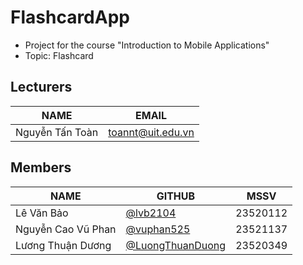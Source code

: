 # FlashcardApp

-   Project for the course "Introduction to Mobile Applications"
-   Topic: Flashcard

## Lecturers

| NAME      | EMAIL         |
|-----------|---------------|
| Nguyễn Tấn Toàn | toannt@uit.edu.vn |

## Members

| NAME      | GITHUB         | MSSV      |
|-----------|---------------|-----------|
| Lê Văn Bảo | [@lvb2104](https://github.com/lvb2104) | 23520112 |
| Nguyễn Cao Vũ Phan | [@vuphan525](https://github.com/vuphan525) | 23521137 |
| Lương Thuận Dương | [@LuongThuanDuong](https://github.com/LuongThuanDuong) | 23520349 |

